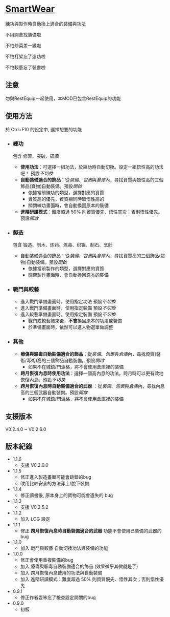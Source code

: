 # [SmartWear](https://github.com/Litfal/Taiwu_mods/tree/SmartWear/SmartWear)

練功與製作時自動換上適合的裝備與功法 

不用開倉找裝備啦

不怕炒菜差一級啦

不怕打架忘了運功啦

不怕較藝忘了裝書啦

## 注意

勿與RestEquip一起使用，本MOD已包含RestEquip的功能

## 使用方法

於 Ctrl+F10 的設定中, 選擇想要的功能

* ### 練功
	包含 修習、突破、研讀
    
    * **使用功法**：可選擇一組功法，於練功時自動切換。設定一組悟性高的功法吧！ 預設*不切換*
    * **自動裝備適合的飾品**：從*裝備*、*包裹*與*倉庫*內，尋找資質與悟性高的三個飾品(寶物)自動裝備。預設*開啟*
    	* 依據當前練功的類型，選擇對應的資質
    	* 資質高的優先，資質相同時取悟性高的
    	* 關閉練功畫面時，會自動換回原本的裝備
	* **進階研讀模式**：難度超過 50% 則資質優先、悟性其次；否則悟性優先。預設*開啟*

* ### 製造
	包含 锻造、制木、炼药、炼毒、织锦、制石、烹飪
    * 自動裝備適合的飾品：從*裝備*、*包裹*與*倉庫*內，尋找資質高的三個飾品(寶物)自動裝備。預設*開啟*
    	* 依據當前製作的類型，選擇對應的資質
    	* 關閉製作畫面時，會自動換回原本的裝備
* ### 戰鬥與較藝
	* 進入戰鬥準備畫面時，使用指定功法 預設*不切換*
	* 進入戰鬥準備畫面時，使用指定裝備 預設*不切換*
	* 進入較藝準備畫面時，使用指定裝備 預設*不切換*
		* 戰鬥或較藝結束後，**不會**換回原本的功法或裝備
		* 於準備畫面時，依然可以進人物選單做調整
* ### 其他
	* **療傷與驅毒自動裝備適合的飾品**：從*裝備*、*包裹*與*倉庫*內，尋找資質(醫術/毒術)高的三個飾品自動裝備。預設*開啟*
		* 如果不在城鎮/門派格，將不會使用倉庫裡的裝備
	* **跨月恢復內息時使用功法**：選擇一個高內息的功法，跨月時可以更有效地恢復內息。預設*不切換*
	* **跨月恢復內息時自動裝備適合的武器** ：從*裝備*、*包裹*與*倉庫*內，尋找內息高的三個武器自動裝備。預設*開啟*
		* 如果不在城鎮/門派格，將不會使用倉庫裡的裝備

## 支援版本

V0.2.4.0 ~ V0.2.6.0

## 版本紀錄

* 1.1.6
	* 支援 V0.2.6.0
* 1.1.5
	* 修正進入製造畫面可能會跳錯的bug
	* 改用比較安全的方法穿上/脫下裝備
* 1.1.4
	* 修正讀書後, 原本身上的寶物可能會遺失的 bug 
* 1.1.3
	* 支援 V0.2.5.2 
* 1.1.2
	* 加入 LOG 設定
* 1.1.1
	* 修正 **跨月恢復內息時自動裝備適合的武器** 功能不會使用已裝備的武器的 bug
* 1.1.0
	* 加入 戰鬥與較藝 自動切換功法與裝備的功能
* 1.0.0
	* 修正會使用重複裝備的bug
	* 加入 療傷與驅毒自動裝備適合的飾品 (效果微乎其微就是了)
	* 加入 跨月恢復內息使用的功法與自動裝備
	* 加入 進階研讀模式：難度超過 50% 則資質優先、悟性其次；否則悟性優先
* 0.9.1
	* 修正作者耍笨忘了檢查設定開關的bug
* 0.9.0 
	* 初版